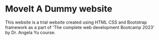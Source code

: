 # MoveIt A Dummy website

  This website is a trial website created using HTML CSS and Bootstrap framework as a part of 'The complete web development Bootcamp 2023' by Dr. Angela Yu course.
